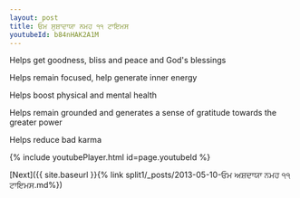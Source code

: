 ```yaml
---
layout: post
title: ਓਮ ਸੁਸ਼ਾਦਾਯਾ ਨਮਹ ੧੧ ਟਾਇਮਸ
youtubeId: b84nHAK2A1M
---
```

 
 
Helps get goodness, bliss and peace and God's blessings
 
Helps remain focused, help generate inner energy 
 
Helps boost physical and mental health 
 
Helps remain grounded and generates a sense of gratitude towards the greater power 
 
Helps reduce bad karma
 
 
 
 


{% include youtubePlayer.html id=page.youtubeId %}
 
[Next]({{ site.baseurl }}{% link  split1/_posts/2013-05-10-ਓਮ ਅਸ਼ਦਾਯਾ ਨਮਹ ੧੧ ਟਾਇਮਸ.md%})
 
